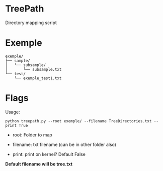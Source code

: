 # TreePath
Directory mapping script

# Exemple
```
exemple/
├── sample/
│   └── subsample/
│       └── subsample.txt
└── test/
    └── exemple_test1.txt
```

# Flags
Usage:
```
python treepath.py --root exemple/ --filename TreeDirectories.txt --print True
```
- root: Folder to map

- filename: txt filename (can be in other folder also)

- print: print on kernel? Default False

**Default filename will be tree.txt**
